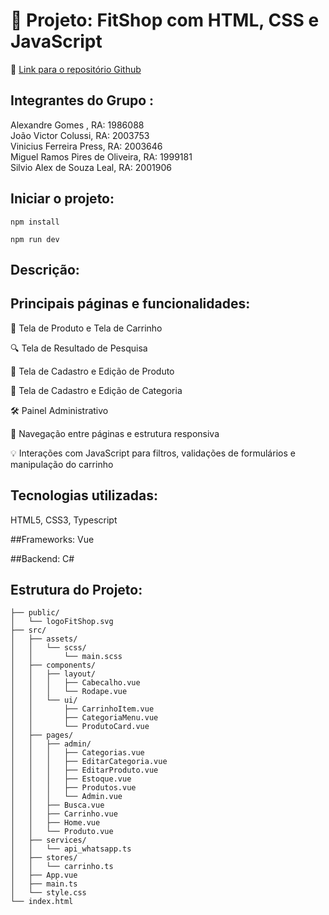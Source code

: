 # 📌 Projeto: FitShop com HTML, CSS e JavaScript
🔗 [Link para o repositório Github](https://github.com/joaovcolussi/FitShop)
##  Integrantes do Grupo :

 Alexandre Gomes , RA: 1986088  
 João Victor Colussi, RA: 2003753  
 Vinicius Ferreira Press, RA: 2003646  
 Miguel Ramos Pires de Oliveira, RA: 1999181  
 Silvio Alex de Souza Leal, RA: 2001906

 
## Iniciar o projeto:
```
npm install
```
```
npm run dev
```

## Descrição:




## Principais páginas e funcionalidades:

🛒 Tela de Produto e Tela de Carrinho

🔍 Tela de Resultado de Pesquisa

🧾 Tela de Cadastro e Edição de Produto

📂 Tela de Cadastro e Edição de Categoria

🛠️ Painel Administrativo

🧭 Navegação entre páginas e estrutura responsiva

💡 Interações com JavaScript para filtros, validações de formulários e manipulação do carrinho

## Tecnologias utilizadas:
HTML5, CSS3, Typescript

##Frameworks:
Vue

##Backend:
C#


## Estrutura do Projeto:
```
├── public/
│   └── logoFitShop.svg
├── src/
│   ├── assets/
│   │   └── scss/
│   │       └── main.scss
│   ├── components/
│   │   ├── layout/
│   │   │   ├── Cabecalho.vue
│   │   │   └── Rodape.vue
│   │   └── ui/
│   │       ├── CarrinhoItem.vue
│   │       ├── CategoriaMenu.vue
│   │       └── ProdutoCard.vue
│   ├── pages/
│   │   ├── admin/
│   │   │   ├── Categorias.vue
│   │   │   ├── EditarCategoria.vue
│   │   │   ├── EditarProduto.vue
│   │   │   ├── Estoque.vue
│   │   │   ├── Produtos.vue
│   │   │   └── Admin.vue
│   │   ├── Busca.vue
│   │   ├── Carrinho.vue
│   │   ├── Home.vue
│   │   └── Produto.vue
│   ├── services/
│   │   └── api_whatsapp.ts
│   ├── stores/
│   │   └── carrinho.ts
│   ├── App.vue
│   ├── main.ts
│   └── style.css
└── index.html
```
